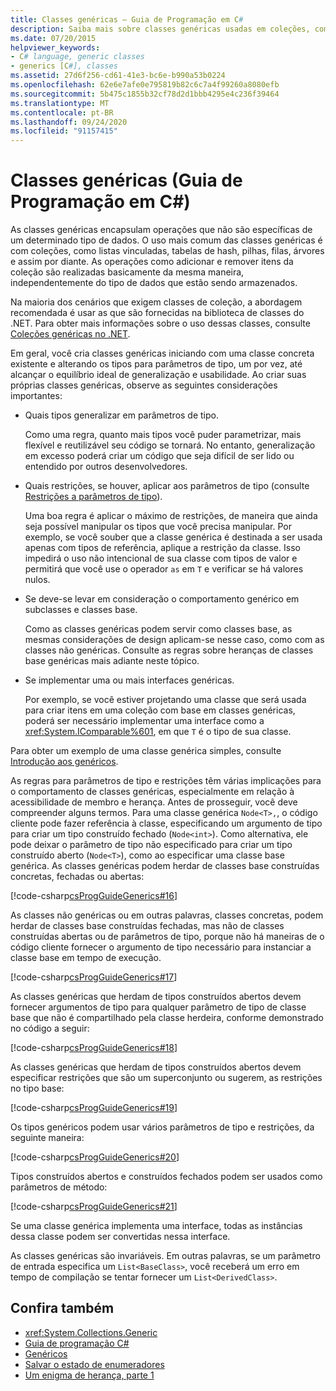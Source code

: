```yaml
---
title: Classes genéricas – Guia de Programação em C#
description: Saiba mais sobre classes genéricas usadas em coleções, como listas vinculadas, tabelas de hash, pilhas, filas e árvores.
ms.date: 07/20/2015
helpviewer_keywords:
- C# language, generic classes
- generics [C#], classes
ms.assetid: 27d6f256-cd61-41e3-bc6e-b990a53b0224
ms.openlocfilehash: 62e6e7afe0e795819b82c6c7a4f99260a8080efb
ms.sourcegitcommit: 5b475c1855b32cf78d2d1bbb4295e4c236f39464
ms.translationtype: MT
ms.contentlocale: pt-BR
ms.lasthandoff: 09/24/2020
ms.locfileid: "91157415"
---
```

# <a name="generic-classes-c-programming-guide"></a>Classes genéricas (Guia de Programação em C#)

As classes genéricas encapsulam operações que não são específicas de um determinado tipo de dados. O uso mais comum das classes genéricas é com coleções, como listas vinculadas, tabelas de hash, pilhas, filas, árvores e assim por diante. As operações como adicionar e remover itens da coleção são realizadas basicamente da mesma maneira, independentemente do tipo de dados que estão sendo armazenados.  
  
 Na maioria dos cenários que exigem classes de coleção, a abordagem recomendada é usar as que são fornecidas na biblioteca de classes do .NET. Para obter mais informações sobre o uso dessas classes, consulte [Coleções genéricas no .NET](../../../standard/generics/collections.md).  
  
 Em geral, você cria classes genéricas iniciando com uma classe concreta existente e alterando os tipos para parâmetros de tipo, um por vez, até alcançar o equilíbrio ideal de generalização e usabilidade. Ao criar suas próprias classes genéricas, observe as seguintes considerações importantes:  
  
- Quais tipos generalizar em parâmetros de tipo.  
  
     Como uma regra, quanto mais tipos você puder parametrizar, mais flexível e reutilizável seu código se tornará. No entanto, generalização em excesso poderá criar um código que seja difícil de ser lido ou entendido por outros desenvolvedores.  
  
- Quais restrições, se houver, aplicar aos parâmetros de tipo (consulte [Restrições a parâmetros de tipo](./constraints-on-type-parameters.md)).  
  
     Uma boa regra é aplicar o máximo de restrições, de maneira que ainda seja possível manipular os tipos que você precisa manipular. Por exemplo, se você souber que a classe genérica é destinada a ser usada apenas com tipos de referência, aplique a restrição da classe. Isso impedirá o uso não intencional de sua classe com tipos de valor e permitirá que você use o operador `as` em `T` e verificar se há valores nulos.  
  
- Se deve-se levar em consideração o comportamento genérico em subclasses e classes base.  
  
     Como as classes genéricas podem servir como classes base, as mesmas considerações de design aplicam-se nesse caso, como com as classes não genéricas. Consulte as regras sobre heranças de classes base genéricas mais adiante neste tópico.  
  
- Se implementar uma ou mais interfaces genéricas.  
  
     Por exemplo, se você estiver projetando uma classe que será usada para criar itens em uma coleção com base em classes genéricas, poderá ser necessário implementar uma interface como a <xref:System.IComparable%601>, em que `T` é o tipo de sua classe.  
  
 Para obter um exemplo de uma classe genérica simples, consulte [Introdução aos genéricos](./index.md).  
  
 As regras para parâmetros de tipo e restrições têm várias implicações para o comportamento de classes genéricas, especialmente em relação à acessibilidade de membro e herança. Antes de prosseguir, você deve compreender alguns termos. Para uma classe genérica `Node<T>,`, o código cliente pode fazer referência à classe, especificando um argumento de tipo para criar um tipo construído fechado (`Node<int>`). Como alternativa, ele pode deixar o parâmetro de tipo não especificado para criar um tipo construído aberto (`Node<T>`), como ao especificar uma classe base genérica. As classes genéricas podem herdar de classes base construídas concretas, fechadas ou abertas:  
  
 [!code-csharp[csProgGuideGenerics#16](~/samples/snippets/csharp/VS_Snippets_VBCSharp/csProgGuideGenerics/CS/Generics.cs#16)]  
  
 As classes não genéricas ou em outras palavras, classes concretas, podem herdar de classes base construídas fechadas, mas não de classes construídas abertas ou de parâmetros de tipo, porque não há maneiras de o código cliente fornecer o argumento de tipo necessário para instanciar a classe base em tempo de execução.  
  
 [!code-csharp[csProgGuideGenerics#17](~/samples/snippets/csharp/VS_Snippets_VBCSharp/csProgGuideGenerics/CS/Generics.cs#17)]  
  
 As classes genéricas que herdam de tipos construídos abertos devem fornecer argumentos de tipo para qualquer parâmetro de tipo de classe base que não é compartilhado pela classe herdeira, conforme demonstrado no código a seguir:  
  
 [!code-csharp[csProgGuideGenerics#18](~/samples/snippets/csharp/VS_Snippets_VBCSharp/csProgGuideGenerics/CS/Generics.cs#18)]  
  
 As classes genéricas que herdam de tipos construídos abertos devem especificar restrições que são um superconjunto ou sugerem, as restrições no tipo base:  
  
 [!code-csharp[csProgGuideGenerics#19](~/samples/snippets/csharp/VS_Snippets_VBCSharp/csProgGuideGenerics/CS/Generics.cs#19)]  
  
 Os tipos genéricos podem usar vários parâmetros de tipo e restrições, da seguinte maneira:  
  
 [!code-csharp[csProgGuideGenerics#20](~/samples/snippets/csharp/VS_Snippets_VBCSharp/csProgGuideGenerics/CS/Generics.cs#20)]  
  
 Tipos construídos abertos e construídos fechados podem ser usados como parâmetros de método:  
  
 [!code-csharp[csProgGuideGenerics#21](~/samples/snippets/csharp/VS_Snippets_VBCSharp/csProgGuideGenerics/CS/Generics.cs#21)]  
  
 Se uma classe genérica implementa uma interface, todas as instâncias dessa classe podem ser convertidas nessa interface.  
  
 As classes genéricas são invariáveis. Em outras palavras, se um parâmetro de entrada especifica um `List<BaseClass>`, você receberá um erro em tempo de compilação se tentar fornecer um `List<DerivedClass>`.  
  
## <a name="see-also"></a>Confira também

- <xref:System.Collections.Generic>
- [Guia de programação C#](../index.md)
- [Genéricos](./index.md)
- [Salvar o estado de enumeradores](/archive/blogs/wesdyer/saving-the-state-of-enumerators)
- [Um enigma de herança, parte 1](/archive/blogs/ericlippert/an-inheritance-puzzle-part-one)

